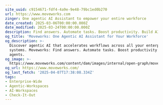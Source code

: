 ```yaml
---
site_uuid: c9154671-fdf4-4a9e-9e48-79bc1ed0b270
url: https://www.moveworks.com
zinger: One agentic AI Assistant to empower your entire workforce
date_created: 2025-03-06T00:00:00.000Z
date_modified: 2025-03-24T00:00:00.000Z
description: Find answers. Automate tasks. Boost productivity. Build AI agents.
og_title: 'Moveworks: One Agentic AI Assistant for Your Workforce'
og_description: >-
  Discover agentic AI that accelerates workflows across all your enterprise
  systems. Moveworks: Find answers. Automate tasks. Boost productivity. Build AI
  agents.
og_image: >-
  https://www.moveworks.com/content/dam/images/internal/open-graph/moveworks-agentic-ai-assistant-for-entire-workforce.jpg
og_url: https://www.moveworks.com/
og_last_fetch: '2025-04-07T17:38:08.334Z'
tags:
- Enterprise-Wide
- Agentic-Workspaces
- AI-Workspaces
- Check-It-Out
---
```







